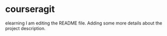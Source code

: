 # courseragit
elearning
I am editing the README file. Adding some more details about the project description.
